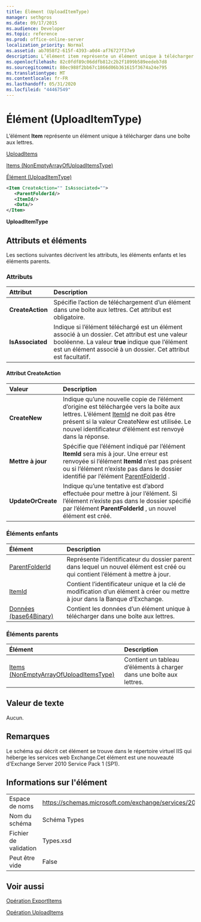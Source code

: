 ```yaml
---
title: Élément (UploadItemType)
manager: sethgros
ms.date: 09/17/2015
ms.audience: Developer
ms.topic: reference
ms.prod: office-online-server
localization_priority: Normal
ms.assetid: ab7058f2-615f-4393-a0d4-af76727f37e9
description: L’élément item représente un élément unique à télécharger dans une boîte aux lettres.
ms.openlocfilehash: 82c0fdf89c06ddfb812c2b2f1899b589eedeb7d8
ms.sourcegitcommit: 88ec988f2bb67c1866d06b361615f3674a24e795
ms.translationtype: MT
ms.contentlocale: fr-FR
ms.lasthandoff: 05/31/2020
ms.locfileid: "44467549"
---
```

# <a name="item-uploaditemtype"></a>Élément (UploadItemType)

L’élément **Item** représente un élément unique à télécharger dans une boîte aux lettres. 
  
[UploadItems](uploaditems.md)
  
[Items (NonEmptyArrayOfUploadItemsType)](items-nonemptyarrayofuploaditemstype.md)
  
[Élément (UploadItemType)](item-uploaditemtype.md)
  
```XML
<Item CreateAction="" IsAssociated="">
   <ParentFolderId/>
   <ItemId/>
   <Data/>
</Item>
```

 **UploadItemType**
## <a name="attributes-and-elements"></a>Attributs et éléments

Les sections suivantes décrivent les attributs, les éléments enfants et les éléments parents.
  
### <a name="attributes"></a>Attributs

|**Attribut**|**Description**|
|:-----|:-----|
|**CreateAction** <br/> |Spécifie l’action de téléchargement d’un élément dans une boîte aux lettres. Cet attribut est obligatoire.  <br/> |
|**IsAssociated** <br/> |Indique si l’élément téléchargé est un élément associé à un dossier. Cet attribut est une valeur booléenne. La valeur **true** indique que l’élément est un élément associé à un dossier. Cet attribut est facultatif.  <br/> |
   
#### <a name="createaction-attribute"></a>Attribut CreateAction

|**Valeur**|**Description**|
|:-----|:-----|
|**CreateNew** <br/> |Indique qu’une nouvelle copie de l’élément d’origine est téléchargée vers la boîte aux lettres. L’élément [ItemId](itemid.md) ne doit pas être présent si la valeur CreateNew est utilisée. Le nouvel identificateur d’élément est renvoyé dans la réponse.  <br/> |
|**Mettre à jour** <br/> |Spécifie que l’élément indiqué par l’élément **ItemId** sera mis à jour. Une erreur est renvoyée si l’élément **ItemId** n’est pas présent ou si l’élément n’existe pas dans le dossier identifié par l’élément [ParentFolderId](parentfolderid.md) .  <br/> |
|**UpdateOrCreate** <br/> |Indique qu’une tentative est d’abord effectuée pour mettre à jour l’élément. Si l’élément n’existe pas dans le dossier spécifié par l’élément **ParentFolderId** , un nouvel élément est créé.  <br/> |
   
### <a name="child-elements"></a>Éléments enfants

|**Élément**|**Description**|
|:-----|:-----|
|[ParentFolderId](parentfolderid.md) <br/> |Représente l’identificateur du dossier parent dans lequel un nouvel élément est créé ou qui contient l’élément à mettre à jour.  <br/> |
|[ItemId](itemid.md) <br/> |Contient l’identificateur unique et la clé de modification d’un élément à créer ou mettre à jour dans la Banque d’Exchange.  <br/> |
|[Données (base64Binary)](data-base64binary.md) <br/> |Contient les données d’un élément unique à télécharger dans une boîte aux lettres.  <br/> |
   
### <a name="parent-elements"></a>Éléments parents

|**Élément**|**Description**|
|:-----|:-----|
|[Items (NonEmptyArrayOfUploadItemsType)](items-nonemptyarrayofuploaditemstype.md) <br/> |Contient un tableau d’éléments à charger dans une boîte aux lettres.  <br/> |
   
## <a name="text-value"></a>Valeur de texte

Aucun.
  
## <a name="remarks"></a>Remarques

Le schéma qui décrit cet élément se trouve dans le répertoire virtuel IIS qui héberge les services web Exchange.Cet élément est une nouveauté d'Exchange Server 2010 Service Pack 1 (SP1).
  
## <a name="element-information"></a>Informations sur l'élément

|||
|:-----|:-----|
|Espace de noms  <br/> |https://schemas.microsoft.com/exchange/services/2006/types  <br/> |
|Nom du schéma  <br/> |Schéma Types  <br/> |
|Fichier de validation  <br/> |Types.xsd  <br/> |
|Peut être vide  <br/> |False  <br/> |
   
## <a name="see-also"></a>Voir aussi



[Opération ExportItems](exportitems-operation.md)
  
[Opération UploadItems](uploaditems-operation.md)

